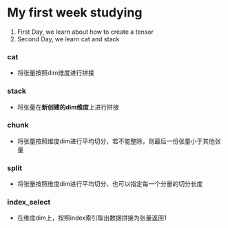 # My first week studying

1. First Day, we learn about how to create a tensor
2. Second Day, we learn cat and stack

### cat
* 将张量按照dim维度进行拼接

### stack
* 将张量在**新创建的dim维度**上进行拼接

### chunk
* 将张量按照维度dim进行平均切分，若不能整除，则最后一份张量小于其他张量

### split
* 将张量按照维度dim进行平均切分，也可以指定每一个分量的切分长度

### index_select
* 在维度dim上，按照index索引取出数据拼接为张量返回1
